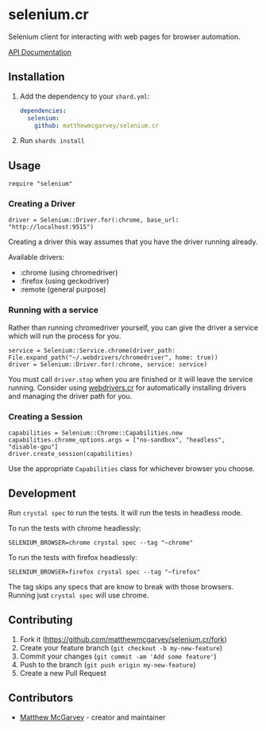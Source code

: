 # selenium.cr

Selenium client for interacting with web pages for browser automation.

[API Documentation](https://matthewmcgarvey.github.io/selenium.cr/)

## Installation

1. Add the dependency to your `shard.yml`:

   ```yaml
   dependencies:
     selenium:
       github: matthewmcgarvey/selenium.cr
   ```

2. Run `shards install`

## Usage

```crystal
require "selenium"
```

### Creating a Driver

```crystal
driver = Selenium::Driver.for(:chrome, base_url: "http://localhost:9515")
```

Creating a driver this way assumes that you have the driver running already.

Available drivers:

- :chrome (using chromedriver)
- :firefox (using geckodriver)
- :remote (general purpose)

### Running with a service

Rather than running chromedriver yourself, you can give the driver a service which will run the process for you.

```crystal
service = Selenium::Service.chrome(driver_path: File.expand_path("~/.webdrivers/chromedriver", home: true))
driver = Selenium::Driver.for(:chrome, service: service)
```

You must call `driver.stop` when you are finished or it will leave the service running.
Consider using [webdrivers.cr](https://github.com/matthewmcgarvey/webdrivers.cr) for automatically installing drivers and managing the driver path for you.

### Creating a Session

```crystal
capabilities = Selenium::Chrome::Capabilities.new
capabilities.chrome_options.args = ["no-sandbox", "headless", "disable-gpu"]
driver.create_session(capabilities)
```

Use the appropriate `Capabilities` class for whichever browser you choose.

## Development

Run `crystal spec` to run the tests. It will run the tests in headless mode.

To run the tests with chrome headlessly:

```crystal
SELENIUM_BROWSER=chrome crystal spec --tag "~chrome"
```

To run the tests with firefox headlessly:

```crystal
SELENIUM_BROWSER=firefox crystal spec --tag "~firefox"

```

The tag skips any specs that are know to break with those browsers.
Running just `crystal spec` will use chrome.

## Contributing

1. Fork it (<https://github.com/matthewmcgarvey/selenium.cr/fork>)
2. Create your feature branch (`git checkout -b my-new-feature`)
3. Commit your changes (`git commit -am 'Add some feature'`)
4. Push to the branch (`git push origin my-new-feature`)
5. Create a new Pull Request

## Contributors

- [Matthew McGarvey](https://github.com/matthewmcgarvey) - creator and maintainer
